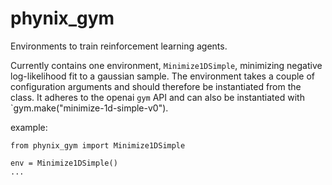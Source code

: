 # phynix_gym
Environments to train reinforcement learning agents.

Currently contains one environment, `Minimize1DSimple`, minimizing negative log-likelihood fit to a gaussian sample.
The environment  takes a couple of configuration arguments and should therefore be instantiated from the class.
It adheres to the openai `gym` API and can also be instantiated with `gym.make("minimize-1d-simple-v0").

example:
```
from phynix_gym import Minimize1DSimple

env = Minimize1DSimple()
...
```
